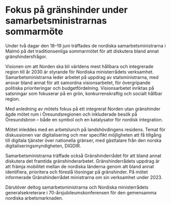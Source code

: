 # Fokus på gränshinder under samarbetsministrarnas sommarmöte

Under två dagar den 18–19 juni träffades de nordiska samarbetsministrarna i Malmö på det traditionsenliga sommarmötet för att diskutera bland annat gränshindersfrågor.


Visionen om att Norden ska bli världens mest hållbara och integrerade region till år 2030 är styrande för Nordiska ministerrådets verksamhet. Samarbetsministrarna leder arbetet på uppdrag av statsministrarna, med ansvar bland annat för att samordna visionsarbetet, för övergripande politiska prioriteringar och budgetfördelning. Visionsarbetet inriktas på satsningar som fokuserar på en grön, konkurrenskraftig och socialt hållbar region.

Med anledning av mötets fokus på ett integrerat Norden utan gränshinder ägde mötet rum i Öresundsregionen och inkluderade besök på Öresundsbron – både en symbol och en katalysator för nordisk integration.

Mötet inleddes med en arbetslunch på landshövdingens residens. Temat för diskussionen var digitalisering och mer specifikt möjligheten att få tillgång till digitala tjänster över nationella gränser, med gästtalare från den norska digitaliseringsmyndigheten, DIGDIR.

Samarbetsministrarna träffade också Gränshinderrådet för att bland annat diskutera det framtida gränshinderarbetet. Gränshinderrådets uppdrag är att främja mobilitet mellan de nordiska länderna genom att bland annat identifiera, prioritera och föreslå lösningar på gränshinder. På mötet informerade Gränshinderrådet ministrarna om sin verksamhet under 2023\.

Därutöver deltog samarbetsministrarna och Nordiska ministerrådets generalsekreterare i 70\-årsjubileumskonferensen för den gemensamma nordiska arbetsmarknaden.
